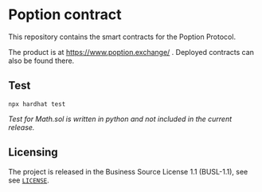 # Poption contract

This repository contains the smart contracts for the Poption Protocol.

The product is at https://www.poption.exchange/ . Deployed contracts can also be found there.

## Test

```shell
npx hardhat test
```

_Test for Math.sol is written in python and not included in the current release._

## Licensing

The project is released in the Business Source License 1.1 (BUSL-1.1), see see [`LICENSE`](./LICENSE).
